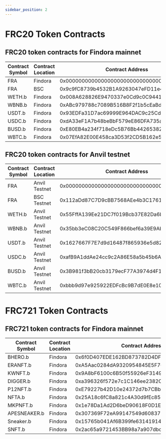 ```yaml
---
sidebar_position: 2
---
```


# FRC20 Token Contracts

## FRC20 token contracts for Findora mainnet

| Contract Symbol | Contract Location | Contract Address                           | Source Symbol | Source Location | Source Address                             |
| --------------- | ----------------- | ------------------------------------------ | ------------- | --------------- | ------------------------------------------ |
| FRA             | Findora           | 0x0000000000000000000000000000000000001000 | ---           | ---             | ---                                        |
| FRA             | BSC               | 0x9c9fC8739b4532B1A9263047eFD11e416a6D8eE7 | FRA           | Findora         | 0x0000000000000000000000000000000000001000 |
| WETH.b          | Findora           | 0x008A628826E9470337e0Cd9c0C944143A83F32f3 | ETH           | BSC             | 0x2170ed0880ac9a755fd29b2688956bd959f933f8 |
| WBNB.b          | Findora           | 0xABc979788c7089B516B8F2f1b5cEaBd2E27Fd78b | WBNB          | BSC             | 0xbb4CdB9CBd36B01bD1cBaEBF2De08d9173bc095c |
| USDT.b          | Findora           | 0x93EDFa31D7ac69999E964DAC9c25Cd6402c75DB3 | USDT          | BSC             | 0x55d398326f99059ff775485246999027b3197955 |
| USDC.b          | Findora           | 0xdA33eF1A7b48beBbF579eE86DFA735a9529C4950 | USDC          | BSC             | 0x8ac76a51cc950d9822d68b83fe1ad97b32cd580d |
| BUSD.b          | Findora           | 0xE80EB4a234f718eDc5B76Bb442653827D20Ebb2d | BUSD          | BSC             | 0xe9e7cea3dedca5984780bafc599bd69add087d56 |
| WBTC.b          | Findora           | 0x07EfA82E00E458ca3D53f2CD5B162e520F46d911 | BTCB          | BSC             | 0x7130d2a12b9bcbfae4f2634d864a1ee1ce3ead9c |

## FRC20 token contracts for Anvil testnet

| Contract Symbol | Contract Location | Contract Address                           | Source Symbol | Source Location | Source Address                             |
| --------------- | ----------------- | ------------------------------------------ | ------------- | --------------- | ------------------------------------------ |
| FRA             | Anvil Testnet     | 0x0000000000000000000000000000000000001000 | ---           | ---             | ---                                        |
| FRA             | BSC Testnet       | 0x112aDd87C7D9cBB7568AEe4b3C1761A1e4385067 | FRA           | BSC Testnet     | 0x0000000000000000000000000000000000001000 |
| WETH.b          | Anvil Testnet     | 0x55FffA139Ee21DC7f019Bcb37E82Da6b0cb5b33E | ETH           | BSC Testnet     | 0x2170ed0880ac9a755fd29b2688956bd959f933f8 |
| WBNB.b          | Anvil Testnet     | 0x35bb3eC08C20C549F866bef6a39E9Ab02d609609 | WBNB          | BSC Testnet     | 0xbb4CdB9CBd36B01bD1cBaEBF2De08d9173bc095c |
| USDT.b          | Anvil Testnet     | 0x1627667F7E7d9d16487f865936e5d82b5342B720 | USDT          | BSC Testnet     | 0x55d398326f99059ff775485246999027b3197955 |
| USDC.b          | Anvil Testnet     | 0xafB9A1ddAe24cc9c2A86E58a5b45b6AF370f4d36 | USDC          | BSC Testnet     | 0x8ac76a51cc950d9822d68b83fe1ad97b32cd580d |
| BUSD.b          | Anvil Testnet     | 0x3B981f3bB20cb3179ecF77A3974d4F144b2acD61 | BUSD          | BSC Testnet     | 0xe9e7cea3dedca5984780bafc599bd69add087d56 |
| WBTC.b          | Anvil Testnet     | 0xbbb9d97e925922EDFcBc9B7dE0E8e1092383D096 | BTCB          | BSC Testnet     | 0x7130d2a12b9bcbfae4f2634d864a1ee1ce3ead9c |

# FRC721 Token Contracts

## FRC721 token contracts for Findora mainnet

| Contract Symbol | Contract Location | Contract Address                           | Source Symbol | Source Location | Source Address                             |
| --------------- | ----------------- | ------------------------------------------ | ------------- | --------------- | ------------------------------------------ |
| BHERO.b         | Findora           | 0x6f0D407EDE162BD873782D4DF5e165716821BDf3 | BHERO         | BSC             | 0x30Cc0553F6Fa1fAF6d7847891b9b36eb559dC618 |
| ERANFT.b        | Findora           | 0xA5Aac0284dA9320954845E5F7604bA2bf8987A19 | ERANFT        | BSC             | 0x07D971C03553011a48E951a53F48632D37652Ba1 |
| KWNFT.b         | Findora           | 0x9A8bF6100c6B50f55926eF3149B7fDCf495a6d14 | KWNFT         | BSC             | 0x88cc39d52890Cde1108a9F05B0E5F1919d4AaB88 |
| DIGGER.b        | Findora           | 0xa396326f572e7c1C146ee2382C9456bC79faC198 | DIGGER        | BSC             | 0xf97Cde20E9208bD859ACDe7FD36Ece8657642734 |
| P12NFT.b        | Findora           | 0xE79227b42D10e24372d7b7CBb5C629D09A673549 | P12NFT        | BSC             | 0xb034d6bA0b6593Fa5107C6a55042b67746d44605 |
| NFTA.b          | Findora           | 0x25A18c6fC8a821c4A30d9fEc8582cb1A6313Af56 | NFTA          | BSC             | 0x76f9F2b04B5f3F5baD0c3C6a92e994b173F5363E |
| MKPNFT.b        | Findora           | 0x1e78Da1Ad2D6beD90618F0D1E494bf26F7cf433B | MKPNFT        | BSC             | 0x6BDcFcA87765d14f36e99943fC5d82c2292f8b5D |
| APESNEAKER.b    | Findora           | 0x307369F72eA99147549d60837D09e4E5903C5292 | APESNEAKER    | BSC             | 0x0F895e307b250d9D2a4b6D448EE0C02764902189 |
| Sneaker.b       | Findora           | 0x15765b041Af6B399fe63141914fC34859c40F8FE | Sneaker       | BSC             | 0xcC39F4105261a55457919AB0538D0Ce1E0063444 |
| SNFT.b          | Findora           | 0x2ac65a9721453BB98a7a907dbdc80292Aa5F04fE | SNFT          | BSC             | 0x69D60ad11fEB699fE5fEEeB16AC691dF090bfd50 |
